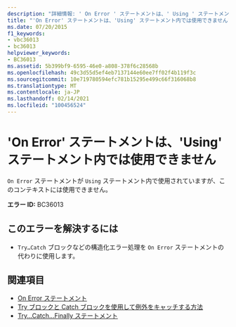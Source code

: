 ```yaml
---
description: "詳細情報: ' On Error ' ステートメントは、' Using ' ステートメント内では有効ではありません"
title: "'On Error' ステートメントは、'Using' ステートメント内では使用できません"
ms.date: 07/20/2015
f1_keywords:
- vbc36013
- bc36013
helpviewer_keywords:
- BC36013
ms.assetid: 5b399bf9-6595-46e0-a808-378f6c28568b
ms.openlocfilehash: 49c3d55d5ef4eb7137144e60ee7ff02f4b119f3c
ms.sourcegitcommit: 10e719780594efc781b15295e499c66f316068b8
ms.translationtype: MT
ms.contentlocale: ja-JP
ms.lasthandoff: 02/14/2021
ms.locfileid: "100456524"
---
```

# <a name="on-error-statements-are-not-valid-within-using-statements"></a>'On Error' ステートメントは、'Using' ステートメント内では使用できません

`On Error` ステートメントが `Using` ステートメント内で使用されていますが、このコンテキストには使用できません。  
  
 **エラー ID:** BC36013  
  
## <a name="to-correct-this-error"></a>このエラーを解決するには  
  
- `Try…Catch` ブロックなどの構造化エラー処理を `On Error` ステートメントの代わりに使用します。  
  
## <a name="see-also"></a>関連項目

- [On Error ステートメント](../language-reference/statements/on-error-statement.md)
- [Try ブロックと Catch ブロックを使用して例外をキャッチする方法](../../standard/exceptions/how-to-use-the-try-catch-block-to-catch-exceptions.md)
- [Try...Catch...Finally ステートメント](../language-reference/statements/try-catch-finally-statement.md)
